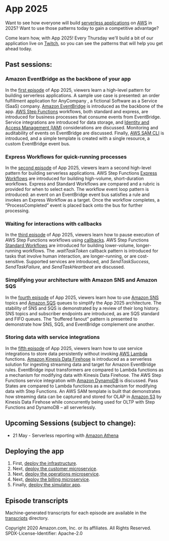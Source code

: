 # App 2025

Want to see how everyone will build [serverless applications][serverless] on [AWS][aws] in 2025? Want to use those patterns today to gain a competitive advantage?

Come learn how, with App 2025! Every Thursday we'll build a bit of our application live on [Twitch][twitch], so you can see the patterns that will help you get ahead today.

## Past sessions:

### Amazon EventBridge as the backbone of your app

In the [first episode][first-episode] of App 2025, viewers learn a high-level pattern for building serverless applications. A sample use case is presented: an order fulfillment application for AnyCompany , a fictional Software as a Service (SaaS) company. [Amazon EventBridge][eventbridge] is introduced as the backbone of the app. [AWS Step Functions][step-functions] workflows, both standard and express, are introduced for business processes that consume events from EventBridge. Service integrations are introduced for data storage, and [Identity and Access Management (IAM)][iam] considerations are discussed. Monitoring and auditability of events on EventBridge are discussed. Finally, [AWS SAM CLI][sam-cli] is introduced, and a simple template is created with a single resource, a custom EventBridge event bus.

### Express Workflows for quick-running processes

In the [second episode][second-episode] of App 2025, viewers learn a second high-level pattern for building serverless applications. AWS Step Functions [Express Workflows][express-workflows] are introduced for building high-volume, short-duration workflows. Express and Standard Workflows are compared and a rubric is provided for when to select each. The workflow event loop pattern is introduced: an event on an EventBridge event bus satisfies a rule and invokes an Express Workflow as a target. Once the workflow completes, a “ProcessCompleted” event is placed back onto the bus for further processing.

### Waiting for interactions with callbacks

In the [third episode][third-episode] of App 2025, viewers learn how to pause execution of AWS Step Functions workflows using [callbacks][callbacks]. AWS Step Functions [Standard Workflows][standard-workflows] are introduced for building lower-volume, longer-running workflows. The _.waitTaskToken_ callback pattern is introduced for tasks that involve human interaction, are longer-running, or are cost-sensitive. Supported services are introduced, and _SendTaskSuccess_, _SendTaskFailure_, and _SendTaskHeartbeat_ are discussed.

### Simplifying your architecture with Amazon SNS and Amazon SQS

In the [fourth episode][fourth-episode] of App 2025, viewers learn how to use [Amazon SNS][sns] topics and [Amazon SQS][sqs] queues to simplify the App 2025 architecture. The stability of SNS and SQS is demonstrated by a review of their long history. SNS topics and subscriber endpoints are introduced, as are SQS standard and FIFO queues. The "buffered fanout" pattern is presented to demonstrate how SNS, SQS, and EventBridge complement one another.

### Storing data with service integrations

In the [fifth episode][fifth-episode] of App 2025, viewers learn how to use service integrations to store data persistently without invoking [AWS Lambda][lambda] functions. [Amazon Kinesis Data Firehose][firehose] is introduced as a serverless solution for ingesting streaming data and target for Amazon EventBridge rules. EventBridge input transformers are compared to Lambda functions as a mechanism for modifying data with Kinesis Data Firehose. The AWS Step Functions service integration with [Amazon DynamoDB][dynamodb] is discussed. Pass States are compared to Lambda functions as a mechanism for modifying data with Step Functions. An AWS SAM template is built that demonstrates how streaming data can be captured and stored for OLAP in [Amazon S3][s3] by Kinesis Data Firehose while concurrently being used for OLTP with Step Functions and DynamoDB – all serverlessly.


## Upcoming Sessions (subject to change):

* 21 May - Serverless reporting with [Amazon Athena][athena]

## Deploying the app

1. First, [deploy the infrastructure][deploy-infrastructure].
1. Next, [deploy the customer microservice][deploy-customer].
1. Next, [deploy the operations microservice][deploy-operations].
1. Next, [deploy the billing microservice][deploy-billing].
1. Finally, [deploy the simulator app][deploy-simulator].

## Episode transcripts

Machine-generated transcripts for each episode are available in the [transcripts](transcripts) directory.

Copyright 2020 Amazon.com, Inc. or its affiliates. All Rights Reserved.
SPDX-License-Identifier: Apache-2.0

[athena]: https://aws.amazon.com/athena/
[aws]: https://aws.amazon.com/
[callbacks]: https://docs.aws.amazon.com/step-functions/latest/dg/connect-to-resource.html#connect-wait-token
[dynamodb]: https://aws.amazon.com/dynamodb/
[eventbridge]: https://aws.amazon.com/eventbridge/
[express-workflows]: https://aws.amazon.com/about-aws/whats-new/2019/12/introducing-aws-step-functions-express-workflows/
[firehose]: https://aws.amazon.com/kinesis/data-firehose/
[iam]: https://aws.amazon.com/iam/
[lambda]: https://aws.amazon.com/lambda/
[s3]: https://aws.amazon.com/s3/
[sam-cli]: https://github.com/awslabs/aws-sam-cli/
[serverless]: https://aws.amazon.com/serverless/
[sns]: https://aws.amazon.com/sns/
[sqs]: https://aws.amazon.com/sqs/
[standard-workflows]: https://docs.aws.amazon.com/step-functions/latest/dg/concepts-standard-vs-express.html
[step-functions]: https://aws.amazon.com/step-functions/
[twitch]: https://twitch.tv/robsutter/

[first-episode]: https://youtu.be/jYmZH7j_MXA?t=80
[second-episode]: https://youtu.be/pdc6oorQ3lE
[third-episode]: https://youtu.be/raFNW7KdehE
[fourth-episode]: https://youtu.be/krBKiABQJAk
[fifth-episode]: https://youtu.be/_nseply4SPc

[deploy-infrastructure]: infrastructure/
[deploy-customer]: customer/
[deploy-operations]: operations/
[deploy-billing]: billing/
[deploy-simulator]: simulator/

